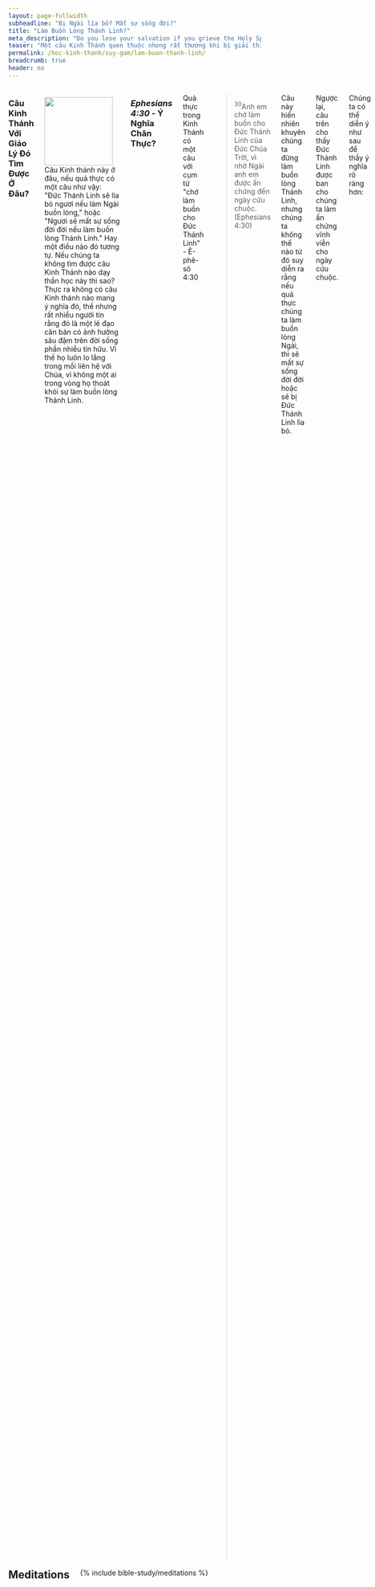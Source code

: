 ```yaml
---
layout: page-fullwidth
subheadline: "Bị Ngài lìa bỏ? Mất sự sống đời?"
title: "Làm Buồn Lòng Thánh Linh?"
meta_description: "Do you lose your salvation if you grieve the Holy Spirit? Làm buồn Đức Thánh Linh có mất sự sống đời đời không?"
teaser: "Một câu Kinh Thánh quen thuộc nhưng rất thường khi bị giải thích sai. Trường Thần Học không dạy điều này nhưng thường được lồng trong những bài giảng và được nhiều người chấp nhận. Sự hiểu và ứng dụng sai lầm này sẽ ảnh hưởng đến đời sống tâm linh như thế nào? Có phù hợp với những chân lý căn bản khác trong Kinh Thánh Không? Chúng ta hãy cùng nhau nghiên cứu."
permalink: /hoc-kinh-thanh/suy-gam/lam-buon-thanh-linh/
breadcrumb: true
header: no
---
```

<!--more-->
<div class="row">
<div class="medium-8 columns" markdown="1">

### Câu Kinh Thánh Với Giáo Lý Đó Tìm Được Ở Đâu?

<div>
<p>
<img alt src="{{ site.baseurl }}/images/lose-salvation.jpg" style="border: 0px none; margin: 7px 15px 0px 0px; max-width: 100%; height: 136px; padding: 0px; float: left;">
Câu Kinh thánh này ở đâu, nếu quả thực có một câu như vậy: "Đức Thánh Linh sẽ lìa bỏ ngươi nếu làm Ngài buồn lòng," hoặc "Ngươi sẽ mất sự sống đời đời nếu làm buồn lòng Thánh Linh." Hay một điều nào đó tương tự. Nếu chúng ta không tìm được câu Kinh Thánh nào dạy thần học này thì sao? Thực ra không có câu Kinh thánh nào mang ý nghĩa đó, thế nhưng rất nhiều người tin rằng đó là một lẽ đạo căn bản có ảnh hưởng sâu đậm trên đời sống phần nhiều tín hữu. Vì thế họ luôn lo lắng trong mối liên hệ với Chúa, vì không một ai trong vòng họ thoát khỏi sự làm buồn lòng Thánh Linh.
</p>
</div>

### <cite>Ephesians 4:30</cite> - Ý Nghĩa Chân Thực?

Quả thực trong Kinh Thánh có một câu với cụm từ "chớ làm buồn cho Đức Thánh Linh" - Ê-phê-sô 4:30

> <sup>30</sup>Anh em chớ làm buồn cho Ðức Thánh Linh của Ðức Chúa Trời, vì nhờ Ngài anh em được ấn chứng đến ngày cứu chuộc. (Ephesians 4:30)

Câu này hiển nhiên khuyên chúng ta đừng làm buồn lòng Thánh Linh, nhưng chúng ta không thể nào từ đó suy diễn ra rằng nếu quả thực chúng ta làm buồn lòng Ngài, thì sẽ mất sự sống đời đời hoặc sẽ bị Đức Thánh Linh lìa bỏ.

Ngược lại, câu trên cho thấy Đức Thánh Linh được ban cho chúng ta làm ấn chứng vĩnh viễn cho ngày cứu chuộc.

Chúng ta có thể diễn ý như sau để thấy ý nghĩa rõ ràng hơn:

<p class="blockquote">Vì Chúa đã ban cho các ngươi ấn chứng quý giá của Thánh Linh để bảo đảm các ngươi được nhập cành nước Trời, do đó đừng làm buồn lòng Ngài.</p>

Chúng ta hãy kiểm tra điểm thần học này với những chân lý nền tảng khác để xem nó có đứng vững trước thử nghiệm của Thánh Kinh Chú Giải -một cách học một đoạn Kinh Thánh trong bối cảnh bao trùm đoạn đó.

- Thật không khó khăn gì để chứng tỏ rằng câu này không nói rằng làm buồn lòng Thánh Linh sẽ mất sự sống đời đời
- Tiến xa thêm một bước nữa, tội thực sự không được tha thứ là tội "nói phạm," có ý nghĩa bóp méo hay xuyên tạc Đức Thánh Linh.

### Làm Buồn Lòng Thánh Linh <u>KHÔNG</u>  Phải Là Một Tội Không Tha Thứ Được

Trước hết chúng ta hãy định nghĩa điều gì làm buồn lòng Thánh Linh. Chúng ta không cần phải tìm đâu xa để biết điều gì làm buồn lòng Ngài. Hai câu tiếp theo cho chúng ta dấu hiệu rõ ràng những điều đó là gì:

>  <sup>31</sup> Phải bỏ khỏi anh em những sự cay đắng, buồn giận, tức mình, kêu rêu, mắng nhiếc, cùng mọi điều hung ác. <sup>32</sup> Hãy ở với nhau cách nhơn từ, đầy dẫy lòng thương xót, tha thứ nhau như Ðức Chúa Trời đã tha thứ anh em trong Ðấng Christ vậy. (Ephesians 4:31-32)

Đây là những sự vấp phạm chúng ta vướng vào hằng ngày trong cuộc sống. Tội lỗi chẳng phải đơn giản chỉ là những điều xấu chúng ta làm, nhưng cả những điều lành chúng ta không làm. Chúa Giê-su cho chúng ta biết rõ hơn tội là gì: tội ngoại tình bắt nguồn từ trong tư tưởng chứ không cần phải thực sự diễn ra trong thể chất (Matthew 5:28); tội sát nhân bắt nguồn từ khi chúng ta mang lòng oán hận người nào đó (1 John 3:15). Thế còn những điều chúng ta cần làm mà không làm? Đã bao lần chúng ta bỏ bê không giúp một người nào đang có nhu cầu? Tôi còn nhớ hội thánh chúng ta từ chối một kẻ vô gia cư xin được ở trong thánh đường. Chúng ta có tìm mọi cơ hội để làm người Sa-ma-ri nhân lành?

James 2:10 viết <em>"Vì người nào giữ trọn luật pháp, mà phạm một điều răn, thì cũng đáng tội như đã <u>phạm hết thảy</u>."</em> Vậy ai trong vòng chúng ta tránh khỏi phạm toàn bộ luật pháp? Ai trong vòng chúng ta chẳng từng phạm tội, dù chỉ là một tội nhỏ bé nhất? Chẳng phải vì thế mỗi người trong chúng ta đều phạm tội làm buồn lòng Thánh Linh mãi sao?

Lại nếu sự làm buồn lòng Thánh Linh dẫn đến sự hư mất, ai trong chúng ta sẽ được cứu? Và nếu điều này là chân thực, thì phải chăng Chúa Giê-su đã chết cách vô ích, vì mọi người đều phải vào hỏa ngục đời đời? Không, Chúa Giê-su đã không chết cách vô ích, vì sự tin rằng làm buồn Thánh Linh là tội không thể tha thứ được là một giáo điều sai lạc.

Thực ra chúng ta không cần phải tốn nhiều hơi sức để chứng tỏ sự ngụy biện của tín lý đó. Đó là tại chúng ta chỉ đọc một câu ngắn "làm buồn Thánh Linh" và giả sử ngay rằng đó là một tội không được thứ tha; và rồi giả sử sai lầm đó biến thành một chân lý sống động từ thuở ban đầu của đạo Chúa. Và chẳng ai dám đặt câu hỏi về sự nó có thực là một chân lý hay không.

### Tội <u>THỰC SỰ</u> Không Được Thứ Tha

> <sup>31</sup> Ấy vậy, ta phán cùng các ngươi, các tội lỗi và lời phạm thượng của người ta đều sẽ được tha; song lời phạm thượng đến Ðức Thánh Linh thì sẽ chẳng được tha đâu. <sup>32</sup> Nếu ai nói phạm đến Con người, thì sẽ được tha; song nếu ai nói phạm đến Ðức Thánh Linh, thì dầu đời nầy hay đời sau cũng sẽ chẳng được tha. (Matthew 12:31-32 - NET Bible)
  
Nếu làm buồn Thánh Linh là một tội không thể được tha thứ, thì MỌI TỘI đều không được tha thứ, vì MỌI TỘI đều làm buồn Thánh Linh. Nhưng theo Matthew 12:31-32, mọi tội đều được tha chỉ ngoại trừ một tội. Bạn nghĩ tội này là tội gì? Giết người? Tà dâm? Ngoại tình trong tư tưởng? Giận quá mặt trời lặn? Không giữ ngày Chúa Nhật? Tham lam? Không, không một tội nào trong những tội đó, vì chính Chúa Giê-su nói <u>mọi tội</u> đều được thứ tha, chỉ ngoại trừ một tội. Nhận biết tội này là tội gì là một điều tối quan trọng liên hệ đến sự sống đời đời.

Đây là một đoạn trích ra từ HELPS Word-studies: <span style="color: #008000;">Blasphemy (988 /blasphēmía) "đổi" phải thành trái (trái thành phải), chẳng hạn như: gọi điều Chúa cấm là điều "phải" và vì thế "đã đổi lẽ thật Ðức Chúa Trời lấy sự dối trá" (Romans 1:25)</span> (source: <a href="http://biblehub.com/greek/988.htm" target="_blank">Strong's Greek: 988. βλασφημία (blasphémia) -- slander</a>) 

Chúng ta phải ghi nhận rằng chính tội xuyên tạc tự nó không phải là không tha thứ được -đọc lại câu 31 ở trên, nhưng xuyên tạc Đức Thánh Linh mới là tội đáng sợ. Bản dịch NIV dùng từ "slander" nghĩa là xuyên tạc thì sát nghĩa hơn từ "phạm" dịch trong tiếng Việt. Chữ phạm trong tiếng Việt có thể là phạm thượng, hỗn láo, dùng ngôn từ không lễ độ, v.v. Bản HELPS Word-studies cho chúng ta rõ ý nghĩa hơn, gần với từ "xuyên tạc," bóp méo mục tiêu và phận sự của Đức Thánh Linh trong chương trình cứu rỗi.

Vì quả thật nếu "phạm" là phạm thượng hay thiếu lễ độ, thì làm buồn lòng Đức Thánh Linh nhưng không ảnh hưởng đến ai khác ngoại trừ chính người đó, nhưng nếu "phạm" là xuyên tạc thì có thể gây tổn hại đến đức tin của người khác. Đó chắc chắn là lý do tội đó không tha thứ được.

### Mục Đích Chính Của Đức Thánh Linh Là Gì Khi Ngài Đến?

> <sup>7</sup> Dầu vậy, ta nói thật cùng các ngươi: Ta đi là ích lợi cho các ngươi; vì nếu ta không đi, Ðấng Yên ủi sẽ không đến cùng các ngươi đâu; song nếu ta đi, thì ta sẽ sai Ngài đến. <sup>8</sup> Khi Ngài đến thì sẽ khiến thế gian tự cáo về tội lỗi, về sự công bình và về sự phán xét. <sup>9</sup> Về tội lỗi, vì họ không tin ta; <sup>10</sup> về sự công bình, vì ta đi đến cùng Cha và các ngươi chẳng thấy ta nữa; <sup>11</sup> về sự phán xét, vì vua chúa thế gian nầy đã bị đoán xét. (John 16:8-11)

Trong câu 7 ở trên, Đấng Yên Ủi chính là Thánh Linh. Chúa Giê-su giải thich nhiệm vụ của Ngài khi Ngài đến, rằng Ngài sẽ thực hiện 3 điều, và mỗi điều cho chúng ta dấu hiệu để thấy những hành động nào đối chọi với công việc của Ngài mà bị coi là tội không tha thứ được.

### Về Vấn Đề Tội Lỗi

Thế gian sai lầm như thế nào về vấn đề tội lỗi? Quí vị đương đầu với vấn đề tội lỗi như thế nào? Nói một cách tổng quát, Cơ-đốc Nhân cũng như người không tin Chúa, nỗ lực của chúng ta là cố gắng đừng phạm tội, đừng làm điều mình không nên làm, và làm điều mình nên làm. Khi thất bại, chúng ta trả giá bằng một sự hi sinh nào đó, xưng tội, dâng hiến, tỏ vẻ ăn năn, v.v. Nhưng Chúa Giê-su nói đây không phải là cách đương đầu với tội lỗi, vì đó là một vòng tròn luẩn quẩn của những thất bại và ăn năn để rồi lại tái diễn như bao lần đã qua.

Chúa Giê-su chỉ cho chúng ta thấy một trong những công việc chính của Thánh Linh là tỏ cho nhân loại thấy <u>tội lỗi thực sự là gì: là tội không tin nơi Chúa Giê-su</u>.

Tại sao đây lại là ý nghĩa thực của tội lỗi? Vì không những nhân loại không thể ngừng phạm tội, họ không thể thoát khỏi được địa vị tội nhân. Ví bằng chúng ta có làm cách nào đó để không phạm vào những tội nhân loại thường phạm, chúng ta vẫn là tội nhân, nhưng nếu chúng ta tin lời Chúa Giê-su phán về công việc của Thánh Linh mà tin vào Ngài, thì tội lỗi không còn làm chủ chúng ta nữa.

Chúng ta hãy ôn lại [John 3:16]: <em>"Hầu cho hễ ai <u>TIN</u> Con ấy sẽ không bị hư mất ..."</em> Chúa đã không nói rằng: hầu cho hễ ai không phạm tội nữa, hoặc hầu cho hễ ai không làm buồn Thánh Linh nữa, v.v., nhưng Ngài phán: hầu cho hễ ai TIN Con ấy. Đây là chỗ thế gian sai lầm về vấn đề tội lỗi. Đây là chỗ nhiều tín hữu sai lầm về vấn đề tội lỗi.

### Luận Về Sự Công Bình

Kinh Thánh định nghĩa tội lỗi là một tình trạng thiếu sự công bình của Đức Chúa Trời. Tất cả chúng ta đều cần sự công bình đó để được phục hồi mối liên hệ với Đức Chúa Trời.

Chúa Giê-su cho thấy mục tiêu thứ hai của Đức Thánh Linh là sửa đổi một quan niệm sai lầm về sự giảng hòa với Đức Chúa Trời: <u>Chúng ta được làm hòa với Ngài vì Chúa Giê-su đã đến bên hữu Đức Chúa Cha với tư cách là Trạng Sư biện hộ cho chúng ta rằng mọi món nợ đã được hoàn trả</u>. Đức Chúa Con liên hệ với Cha thể nào thì chúng ta cũng được liên hệ với Ngài thể ấy -vì chúng ta hiện ở trong Ngài.

Thế gian, và một phần lớn trong vòng những người tin Chúa, đã sai lầm như thế nào về sự công bình? Đối với thế gian, chúng ta thấy một cách dễ dàng nền tảng của đức tin họ đặt trên việc làm của xác thịt. Thuyết luân hồi hỗ trợ ý niệm về sự công bình đến bởi việc làm.

Trong đạo Chúa, thật khó khăn hơn nhiều để nhận diện và tẩy trừ men của người Pha-ri-si khỏi việc làm đến bởi đức tin chính ra thực thanh khiết. Sứ đồ Phao-lô đã viết những thư quan trọng để chuyển hướng của các tín hữu khỏi ý niệm rằng họ có thể đạt được sự công bình của Đức Chúa Trời qua việc làm của xác thịt. Chúng ta có thể thấy sự thể hiện của men này trong nhiều tôn giáo đặt nền tảng trên Kinh Thánh mà họ thảy đều tuyên xưng thập giá của Đấng Christ là phương cách cứu rỗi của nhân loại, nhưng việc làm đến bởi đức tin của họ thì hoàn toàn trái ngược. Đây là lý do tại sao nhiều tín hữu có thể đọc thuộc lòng bài tín điều các sứ đồ, nhưng khi được hỏi về địa vị của họ trong Chúa bất cứ lúc nào, họ thảy đều bày tỏ sự bất an vì sâu trong đáy lòng họ vẫn tìm cách đạt được sự công bình của Chúa qua việc làm -như trong bối cảnh của bài viết này, họ vẫn linh cảm thấy những điều họ làm Chúa buồn hàng ngày là điều cản ngăn họ vào nước Trời.

### Luận Về Sự Phán Xét

Toàn thể nhân loại đợi ngày phán xét khi họ phải đối diện với Đấng Tạo Hóa. Đây là lý do tại sao chúng ta đến chân thập tự hầu có thể đứng trong ngày đó không dưới địa vị tội nhân, nhưng là con cái Đức Chúa Trời vì Ngài đã ban cho chúng ta một lối thoát qua Con Một của Ngài làm giá chuộc cho tội lỗi chúng ta.

Chúa Giê-su cho thấy mục tiêu thứ ba của Đức Thánh Linh là cho chúng ta biết sự phán xét là dành cho "vua chúa của thế gian," và dĩ nhiên là cho những kẻ thuộc về vua chúa đó. Còn chúng ta biết chắc rằng minh thuộc về Đấng Christ, do đó <u>chúng ta sẽ chẳng còn ở dưới sự đoán xét</u>.

Đây là điểm nhiều người sai lầm về sự phán xét. Chúng ta có dám tin rằng sự phán xét không còn hiệu lực trên những kẻ ở trong Đấng Christ bất kể họ có bất toàn đến đâu chăng nữa? Tôi quả quyết rằng đại đa số các tín hữu và những người có trọng trách rao truyền lời Chúa dạy, và được dạy, rằng có một sự phán xét cho mọi người bất kẻ mối liên hệ của họ với Đấng Christ. Nhưng tôi tin rằng nếu có một sự phán xét cho con cái Chúa, thì tiêu chuẩn không đặt trên việc làm, nhưng trên sự tinh sạch của đức tin mà đức tin đó chính là công việc thực của Đức Chúa Trời (John 6:29).

<p class="blockquote"> <sup>1</sup> Cho nên <u>hiện nay chẳng còn có sự đoán phạt nào</u> cho những kẻ ở trong Ðức Chúa Jêsus Christ; <sup>2</sup> vì luật pháp của Thánh Linh sự sống đã nhờ Ðức Chúa Jêsus Christ buông tha tôi khỏi luật pháp của sự tội và sự chết. <sup>3</sup> Vì điều chi luật pháp không làm nổi, tại xác thịt làm cho luật pháp ra yếu đuối, thì Ðức Chúa Trời đã làm rồi: Ngài đã vì cớ tội lỗi sai chính Con mình lấy xác thịt giống như xác thịt tội lỗi chúng ta, và đã đoán phạt tội lỗi trong xác thịt, <sup>4</sup> hầu cho sự công bình mà luật pháp buộc phải làm được trọn trong chúng ta, là kẻ chẳng noi theo xác thịt, nhưng noi theo Thánh Linh. (Romans 8:1-4)</p>

### Kết Luận

Mục đích của Đức Thánh Linh khi Ngài đến -Ngài đã đến rồi trong lòng những kẻ thuộc về Đấng Christ- là để bảo đảm chúng ta nhận biết:

- Tội lỗi là: <u>vì chẳng tin nơi Chúa Giê-su</u>
- <u>Sự công bình thuộc về chúng ta</u> vì Chúa Giê-su đang biện hộ cho chúng ta bên hữu Đức Chúa Trời
- <u>Sự phán xét không dành cho những kẻ tin</u>, nhưng dành cho vua chúa thế gian và những kẻ thuộc về nó

Những kẻ nói phạm, hoặc xuyên tạc, Đức Thánh Linh là những kẻ bóp méo mục đích chính của Đức Thánh Linh, hoặc làm suy giảm sự hữu hiệu của sứ điệp Ngài. Đó là những người phạm tội không thể thứ tha được.

Tín lý rằng sự làm buồn lòng Thánh Linh là tội đánh mất sự cứu rỗi không có trong Thánh Kinh, và đi ngược lại tất cả các chân lý nền tảng rải rác trong Kinh Thánh. Như chúng ta đã thảo luận trước đây, nếu sự làm buồn lòng Chúa quả thực dẫn đến sự hư mất đời đời, thì chẳng ai được cứu.

Những người giữ niềm tin đó rất có thể vẫn còn sống dưới luật pháp, mà Galatians 5:4 viết rằng kẻ cậy luật pháp thì sẽ trật phần ân điển:

<p class="blockquote">Anh em thảy đều muốn cậy luật pháp cho được xưng công bình, thì đã <u>lìa khỏi Ðấng Christ, mất ân điển</u> rồi.</p>

Do đó nói một cách hợp lý, những kẻ sống dưới luật pháp sẽ phạm luật pháp không ngừng, vì khi còn sống trong xác thịt thì thế nào cũng có lúc phạm luật, và dựa vào James 2:10 thì người đó sẽ là một người phạm luật thường xuyên, và là một người thường làm buồn lòng Thánh Linh.

Thật là một mối liên hệ đáng sợ với Đức Chúa Trời!

Sống dưới ân điển là cách duy nhất để bảo đảm sự cứu rỗi, và bước đi cho đến ngày vào nước Chúa. Đó là cách duy nhất để sống của con cái Chúa. Nếu còn suy nghĩ rằng có một điều gì đó có thể khiến thập giá của Chúa mất hiệu lực, là còn sống trong sự vô tín.

> <sup>17</sup> Lại phán: Ta sẽ chẳng còn nhớ đến tội lỗi gian ác của chúng nó nữa. <sup>18</sup> Bởi hễ có sự tha thứ thì không cần dâng của lễ vì tội lỗi nữa. (Hebrews 10:17-18)

{% include bible-study/bible-study-footer %}
</div><!-- /.medium-8.columns -->
<div class="bible-index medium-4 columns">
<h2 style="margin: 0px">Meditations</h2>
        {% include bible-study/meditations %}
</div><!-- /.medium-4.columns -->
</div><!-- /.row -->
